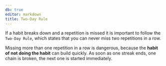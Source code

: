 ```yaml
---
db: true
editor: markdown
title: Two-Day Rule
---
```


If a habit breaks down and a repetition is missed it is important to
follow the `Two-Day Rule`, which states that you can never miss two
repetitions in a row.

Missing more than one repetition in a row is dangerous, because the
**habit of not doing the habit** can build quickly. As soon as one
streak ends, one chain is broken, the next one is started immediately.

